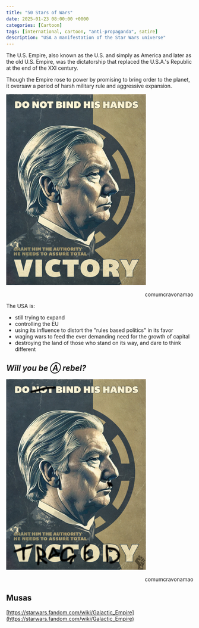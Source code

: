 ```yaml
---
title: "50 Stars of Wars"
date: 2025-01-23 08:00:00 +0000
categories: [Cartoon]
tags: [international, cartoon, "anti-propaganda", satire]
description: "USA a manifestation of the Star Wars universe"
---
```


The U.S. Empire, also known as the U.S. and simply as America and later as the old U.S. Empire, was the dictatorship that replaced the U.S.A.'s Republic at the end of the XXI century. 

Though the Empire rose to power by promising to bring order to the planet, it oversaw a period of harsh military rule and aggressive expansion.

![star-wars-palpatine-trump](/assets/images/star-wars-palpatine-trump.png)
<p style="text-align:right">comumcravonamao</p>

The USA is:
 - still trying to expand
 - controlling the EU
 - using its influence to distort the "rules based politics" in its favor
 - waging wars to feed the ever demanding need for the growth of capital
 - destroying the land of those who stand on its way, and dare to think different

## _Will you be Ⓐ rebel?_

![star-wars-palpatine-trump-defaced](/assets/images/star-wars-palpatine-trump-defaced.png)
<p style="text-align:right">comumcravonamao</p>

## Musas

[https://starwars.fandom.com/wiki/Galactic_Empire](https://starwars.fandom.com/wiki/Galactic_Empire)
